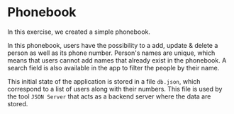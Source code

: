 # Phonebook

In this exercise, we created a simple phonebook.

In this phonebook, users have the possibility to a add, update & delete a person as well as its phone number. Person's names are unique, which means that users cannot add names that already exist in the phonebook. A search field is also available in the app to filter the people by their name.

This initial state of the application is stored in a file `db.json`, which correspond to a list of users along with their numbers. This file is used by the tool `JSON Server` that acts as a backend server where the data are stored.
